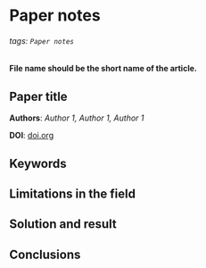 # Paper notes

###### tags: `Paper notes`

**File name should be the short name of the article.**

## Paper title

**Authors**: *Author 1, Author 1, Author 1*

**DOI**: [doi.org]()

## Keywords

## Limitations in the field

## Solution and result

## Conclusions





